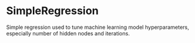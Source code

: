 # SimpleRegression

Simple regression used to tune machine learning model hyperparameters, especially number of hidden nodes and iterations.
